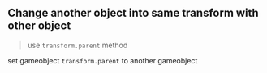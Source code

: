 ## Change another object into same transform with other object

> use `transform.parent` method

set gameobject `transform.parent` to another gameobject

